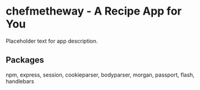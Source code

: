 # chefmetheway - A Recipe App for You

Placeholder text for app description.

## Packages 

npm, express, session, cookieparser, bodyparser, morgan, passport, flash, handlebars